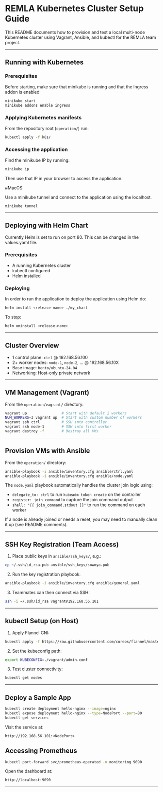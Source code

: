 # REMLA Kubernetes Cluster Setup Guide

This README documents how to provision and test a local multi-node Kubernetes cluster using Vagrant, Ansible, and kubectl for the REMLA team project.

---

## Running with Kubernetes

### Prerequisites

Before starting, make sure that minikube is running and that the Ingress addon is enabled

```bash
minikube start
minikube addons enable ingress
```

### Applying Kubernetes manifests

From the repository root (`operation/`) run:
```bash
kubectl apply -f k8s/
```

### Accessing the application

Find the minikube IP by running:
```bash
minikube ip
```

Then use that IP in your browser to access the application. 

#MacOS

Use a minikube tunnel and connect to the application using the localhost.

```
minikube tunnel
```

---
## Deploying with Helm Chart
Currently Helm is set to run on port 80. This can be changed in the values.yaml file.

### Prerequisites
- A running Kubernetes cluster
- kubectl configured
- Helm installed

### Deploying
In order to run the application to deploy the application using Helm do:
```bash
helm install <release-name> ./my_chart
```
To stop:
```bash
helm uninstall <release-name>
```

---

## Cluster Overview

* 1 control plane: `ctrl` @ 192.168.56.100
* 2+ worker nodes: `node-1`, `node-2`, ... @ 192.168.56.10X
* Base image: `bento/ubuntu-24.04`
* Networking: Host-only private network

---

## VM Management (Vagrant)

From the `operation/vagrant/` directory:

```bash
vagrant up                # Start with default 2 workers
NUM_WORKERS=3 vagrant up  # Start with custom number of workers
vagrant ssh ctrl          # SSH into controller
vagrant ssh node-1        # SSH into first worker
vagrant destroy -f        # Destroy all VMs
```

---

## Provision VMs with Ansible

From the `operation/` directory:

```bash
ansible-playbook -i ansible/inventory.cfg ansible/ctrl.yaml
ansible-playbook -i ansible/inventory.cfg ansible/node.yaml
```

The `node.yaml` playbook automatically handles the cluster join logic using:

* `delegate_to: ctrl` to run `kubeadm token create` on the controller
* `register: join_command` to capture the join command output
* `shell: "{{ join_command.stdout }}"` to run the command on each worker

If a node is already joined or needs a reset, you may need to manually clean it up (see README comments).

---

## SSH Key Registration (Team Access)

1. Place public keys in `ansible/ssh_keys/`, e.g.:

```bash
cp ~/.ssh/id_rsa.pub ansible/ssh_keys/sowmya.pub
```

2. Run the key registration playbook:

```bash
ansible-playbook -i ansible/inventory.cfg ansible/general.yaml
```

3. Teammates can then connect via SSH:

```bash
ssh -i ~/.ssh/id_rsa vagrant@192.168.56.101
```

---

## kubectl Setup (on Host)

1. Apply Flannel CNI:

```bash
kubectl apply -f https://raw.githubusercontent.com/coreos/flannel/master/Documentation/kube-flannel.yml
```

2. Set the kubeconfig path:

```bash
export KUBECONFIG=./vagrant/admin.conf
```

3. Test cluster connectivity:

```bash
kubectl get nodes
```

---

## Deploy a Sample App

```bash
kubectl create deployment hello-nginx --image=nginx
kubectl expose deployment hello-nginx --type=NodePort --port=80
kubectl get services
```

Visit the service at:

```
http://192.168.56.101:<NodePort>
```

## Accessing Prometheus

```bash
kubectl port-forward svc/prometheus-operated -n monitoring 9090
```

Open the dashboard at:

```bash
http://localhost:9090
```
---
